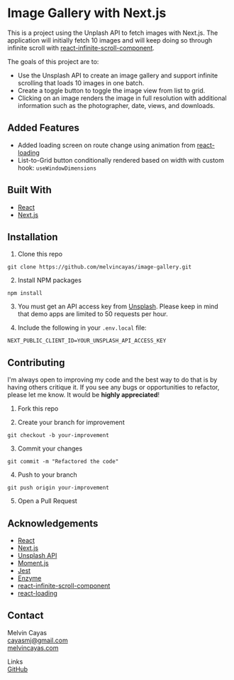 # Image Gallery with Next.js

This is a project using the Unplash API to fetch images with Next.js. The application will initially fetch 10 images and will keep doing so through infinite scroll with [react-infinite-scroll-component](https://www.npmjs.com/package/react-infinite-scroll-component).

The goals of this project are to:

- Use the Unsplash API to create an image gallery and support infinite scrolling that loads 10 images in one batch.
- Create a toggle button to toggle the image view from list to grid.
- Clicking on an image renders the image in full resolution with additional information such as the photographer, date, views, and downloads.

## Added Features

- Added loading screen on route change using animation from [react-loading](https://www.npmjs.com/package/react-loading)
- List-to-Grid button conditionally rendered based on width with custom hook: `useWindowDimensions`

## Built With

- [React](https://reactjs.org/)
- [Next.js](https://nextjs.org/)

## Installation

1. Clone this repo

```
git clone https://github.com/melvincayas/image-gallery.git
```

2. Install NPM packages

```
npm install
```

3. You must get an API access key from [Unsplash](https://unsplash.com/documentation#creating-a-developer-account). Please keep in mind that demo apps are limited to 50 requests per hour.

4. Include the following in your `.env.local` file:

```
NEXT_PUBLIC_CLIENT_ID=YOUR_UNSPLASH_API_ACCESS_KEY
```

## Contributing

I'm always open to improving my code and the best way to do that is by having others critique it. If you see any bugs or opportunities to refactor, please let me know. It would be **highly appreciated**!

1. Fork this repo

2. Create your branch for improvement

```
git checkout -b your-improvement
```

3. Commit your changes

```
git commit -m "Refactored the code"
```

4. Push to your branch

```
git push origin your-improvement
```

5. Open a Pull Request

## Acknowledgements

- [React](https://reactjs.org/)
- [Next.js](https://nextjs.org/)
- [Unsplash API](https://unsplash.com/documentation)
- [Moment.js](https://momentjs.com/)
- [Jest](https://jestjs.io/)
- [Enzyme](https://www.npmjs.com/package/enzyme)
- [react-infinite-scroll-component](https://www.npmjs.com/package/react-infinite-scroll-component)
- [react-loading](https://www.npmjs.com/package/react-loading)

## Contact

Melvin Cayas  
[cayasmj@gmail.com](mailto:cayasmj@gmail.com?subject=[GitHub])  
[melvincayas.com](https://melvincayas.com/)

Links  
[GitHub](https://github.com/melvincayas/image-gallery)
